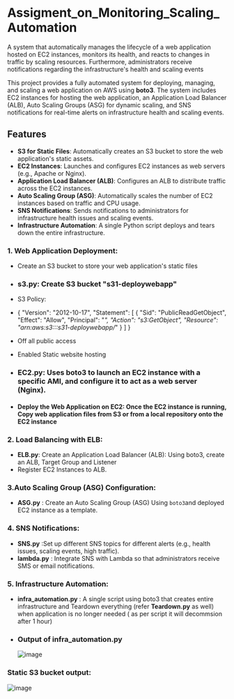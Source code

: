 # Assigment_on_Monitoring_Scaling_Automation

A system that automatically manages the lifecycle of a web application hosted on  EC2 instances, monitors its health, and reacts to changes in traffic by scaling resources.  Furthermore, administrators receive notifications regarding the infrastructure's health and scaling events

This project provides a fully automated system for deploying, managing, and scaling a web application on AWS using **boto3**. The system includes EC2 instances for hosting the web application, an Application Load Balancer (ALB), Auto Scaling Groups (ASG) for dynamic scaling, and SNS notifications for real-time alerts on infrastructure health and scaling events.

## Features

- **S3 for Static Files**: Automatically creates an S3 bucket to store the web application's static assets.
- **EC2 Instances**: Launches and configures EC2 instances as web servers (e.g., Apache or Nginx).
- **Application Load Balancer (ALB)**: Configures an ALB to distribute traffic across the EC2 instances.
- **Auto Scaling Group (ASG)**: Automatically scales the number of EC2 instances based on traffic and CPU usage.
- **SNS Notifications**: Sends notifications to administrators for infrastructure health issues and scaling events.
- **Infrastructure Automation**: A single Python script deploys and tears down the entire infrastructure.

### 1. Web Application Deployment: 

- Create an S3 bucket to store your web application's static files
- ### s3.py: Create S3 bucket "s31-deploywebapp"
- S3 Policy:
- {
    "Version": "2012-10-17",
    "Statement": [
        {
            "Sid": "PublicReadGetObject",
            "Effect": "Allow",
            "Principal": "*",
            "Action": "s3:GetObject",
            "Resource": "arn:aws:s3:::s31-deploywebapp/*"
        }
    ]
}
- Off all public access
- Enabled Static website hosting

- ### EC2.py:  Uses boto3 to launch an EC2 instance with a specific AMI, and configure it to act as a web server (Nginx).

- #### Deploy the Web Application on EC2: Once the EC2 instance is running, Copy web application files from S3 or from a local repository onto the EC2 instance

### 2. Load Balancing with ELB: 

- **ELB.py**: Create an Application Load Balancer (ALB): Using boto3, create an ALB, Target Group and Listener
- Register EC2 Instances to ALB.

### 3.Auto Scaling Group (ASG) Configuration:

- **ASG.py** : Create an Auto Scaling Group (ASG)  Using `boto3`and deployed EC2 instance as a template. 

### 4. SNS Notifications: 

 -  **SNS.py** :Set up different SNS topics for different alerts (e.g., health issues, scaling events, high traffic).
 -  **lambda.py** : Integrate SNS with Lambda so that administrators receive SMS or email notifications.

### 5. Infrastructure Automation: 

 - **infra_automation.py** : A single script using boto3 that creates entire infrastructure and Teardown everything (refer **Teardown.py** as well) when application is no longer needed ( as per script it will decommsion after 1 hour)

 - ### Output of infra_automation.py
   ![image](https://github.com/user-attachments/assets/b6b19312-e20f-4bcd-9a60-7a88471fddac)


### Static S3 bucket output:
![image](https://github.com/user-attachments/assets/d5003751-bc68-4949-8451-ae1da0ac6ff2)





  





